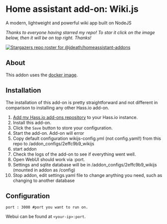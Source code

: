 # Home assistant add-on: Wiki.js

A modern, lightweight and powerful wiki app built on NodeJS

_Thanks to everyone having starred my repo! To star it click on the image below, then it will be on top right. Thanks!_

[![Stargazers repo roster for @jdeath/homeassistant-addons](https://reporoster.com/stars/jdeath/homeassistant-addons)](https://github.com/jdeath/homeassistant-addons/stargazers)

## About

This addon uses the [docker image](https://github.com/requarks/wiki).

## Installation

The installation of this add-on is pretty straightforward and not different in
comparison to installing any other Hass.io add-on.

1. [Add my Hass.io add-ons repository][repository] to your Hass.io instance.
1. Install this add-on.
1. Click the `Save` button to store your configuration.
1. Start the add-on. Add-on will error
1. Copy default configuration wikijs-config.yml (not config.yaml!) from this repo to /addon_configs/2effc9b9_wikijs
1. start addon
1. Check the logs of the add-on to see if everything went well.
1. Open WebUI should work via <your-ip>:port.
1. Settings and sqlite database will be in /addon_configs/2effc9b9_wikijs (mounted in addon as /config)
1. Stop addon, edit settings.yaml file to change anything you need, such as changing to another database
## Configuration

```
port : 3000 #port you want to run on.
```

Webui can be found at `<your-ip>:port`.

[repository]: https://github.com/jdeath/homeassistant-addons
